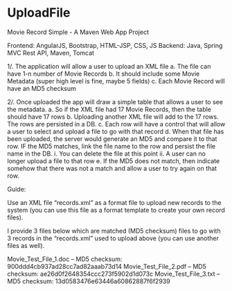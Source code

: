 # UploadFile

Movie Record Simple - A Maven Web App Project

Frontend: AngularJS, Bootstrap, HTML-JSP, CSS, JS
Backend: Java, Spring MVC Rest API, Maven, Tomcat

1/.      The application will allow a user to upload an XML file
a.      The file can have 1-n number of Movie Records
b.      It should include some Movie Metadata (super high level is fine, maybe 5 fields)
c.      Each Movie Record will have an MD5 checksum

2/.      Once uploaded the app will draw a simple table that allows a user to see the metadata.
a.      So if the XML file had 17 Movie Records, then the table should have 17 rows
b.      Uploading another XML file will add to the 17 rows. The rows are persisted in a DB.
c.      Each row will have a control that will allow a user to select and upload a file to go with that record
d.      When that file has been uploaded, the server would generate an MD5 and compare it to that row. IF the MD5 matches, link the file name to the row and persist the file name in the DB.
                                                    i.     You can delete the file at this point
                                                   ii.     A user can no longer upload a file to that row
e.      If the MD5 does not match, then indicate somehow that there was not a match and allow a user to try again on that row.

Guide:

Use an XML file “records.xml” as a format file to upload new records to the system (you can use this file as a format template to create your own record files).

I provide 3 files below which are matched (MD5 checksum) files to go with 3 records in the “records.xml” used to upload above (you can use another files as well).

Movie_Test_File_1.doc – MD5 checksum: 900ddd4cb937ad28cc7ad82aaab73d14 
Movie_Test_File_2.pdf – MD5 checksum: ae26d0f2648354ccc273f5902d1d073c 
Movie_Test_File_3.txt – MD5 checksum: 13d0583476e63446a60862887f6f2939
